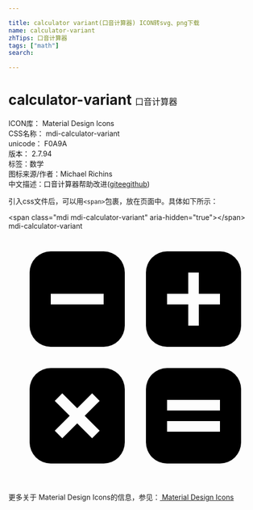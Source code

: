 ```yaml
---

title: calculator variant(口音计算器) ICON转svg、png下载
name: calculator-variant
zhTips: 口音计算器
tags: ["math"]
search: 

---
```


# calculator-variant  <small style="font-size: 60%;font-weight: 100">口音计算器</small>


<div class="detail-page">
<p>
<span>
ICON库：
<span class="badge-secondary badge">Material Design Icons</span> 
</span>
<br/>
<span>
CSS名称：
<span class="badge-secondary badge">mdi-calculator-variant</span> 
</span>
<br/>
<span>
unicode：
<span class="badge-secondary badge">F0A9A</span> 
<copy-btn content='F0A9A' btn-title=""></copy-btn>
<copy-btn :content='String.fromCodePoint(parseInt("F0A9A", 16))' btn-title="复制U"></copy-btn>
</span>
<br/>
<span>
版本：
<span class="badge-secondary badge">2.7.94</span> 
</span><br/><span>标签：<span class="badge-light badge"><router-link to="/tags/math.html">数学</router-link></span></span>
<br/>
<span>图标来源/作者：<span class="badge-light badge">Michael Richins</span></span> 
<br/>
<span class="zh-detail">中文描述：<span class="badge-primary badge">口音计算器</span><span class="help-link"><span>帮助改进</span>(<a href="https://gitee.com/liuwave/icon-helper/edit/master/json/material/calculator-variant.json" target="_blank" rel="noopener noreferrer">gitee</a><a href="https://github.com/liuwave/icon-helper/edit/master/json/material/calculator-variant.json" target="_blank" rel="noopener noreferrer">github</a></span>)</span><br/>
</p>
</div>
<div class="alert alert-dark">
  <i class="mdi mdi-calculator-variant mdi-48px"></i>
  <i class="mdi mdi-calculator-variant mdi-36px"></i>
  <i class="mdi mdi-calculator-variant mdi-24px"></i>
  <i class="mdi mdi-calculator-variant mdi-18px"></i>
</div>
<div>
  <p>引入css文件后，可以用<code>&lt;span&gt;</code>包裹，放在页面中。具体如下所示：    
  </p>
  <div class="alert alert-primary" style="font-size: 14px">
    &lt;span class="mdi mdi-calculator-variant" aria-hidden="true"&gt;&lt;/span&gt;
    <copy-btn content='<span class="mdi mdi-calculator-variant" aria-hidden="true"></span>'></copy-btn>
  </div>
  <div class="alert alert-secondary">
    <i class="mdi mdi-calculator-variant"
    style="font-size: 24px"
    aria-hidden="true"></i> mdi-calculator-variant
    <copy-btn content="mdi-calculator-variant" btn-title="复制图标名称"></copy-btn>
  </div>
</div>
<div id="svg" class="svg-wrap">
<svg xmlns="http://www.w3.org/2000/svg" viewBox="0 0 24 24"><path d="M9,2H4A2,2 0 0,0 2,4V9A2,2 0 0,0 4,11H9A2,2 0 0,0 11,9V4A2,2 0 0,0 9,2M9,7H4V6H9V7M20,13H15A2,2 0 0,0 13,15V20A2,2 0 0,0 15,22H20A2,2 0 0,0 22,20V15A2,2 0 0,0 20,13M20,19H15V18H20V19M20,17H15V16H20V17M20,2H15A2,2 0 0,0 13,4V9A2,2 0 0,0 15,11H20A2,2 0 0,0 22,9V4A2,2 0 0,0 20,2M20,7H18V9H17V7H15V6H17V4H18V6H20V7M9,13H4A2,2 0 0,0 2,15V20A2,2 0 0,0 4,22H9A2,2 0 0,0 11,20V15A2,2 0 0,0 9,13M8.62,18.91L7.91,19.62L6.5,18.21L5.09,19.62L4.38,18.91L5.79,17.5L4.38,16.09L5.09,15.38L6.5,16.79L7.91,15.38L8.62,16.09L7.21,17.5L8.62,18.91Z" /></svg>
</div>
<detail full-name='mdi-calculator-variant'></detail>
    
<div><p>更多关于 Material Design Icons的信息，参见：<a target="_blank" href="https://iconhelper.cn/material.html"> Material Design Icons</a>
</p></div>
